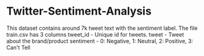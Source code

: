 # Twitter-Sentiment-Analysis
This dataset contains around 7k tweet text with the sentiment label.
The file train.csv has 3 columns
tweet_id - Unique id for tweets. tweet - Tweet about the brand/product sentiment - 0: Negative, 1: Neutral, 2: Positive, 3: Can't Tell
